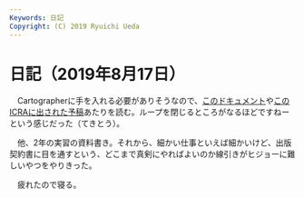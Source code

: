 ```yaml
---
Keywords: 日記
Copyright: (C) 2019 Ryuichi Ueda
---
```


# 日記（2019年8月17日）

　Cartographerに手を入れる必要がありそうなので、[このドキュメント](https://google-cartographer-ros.readthedocs.io/en/latest/algo_walkthrough.html)や[このICRAに出された予稿](https://ai.google/research/pubs/pub45466)あたりを読む。ループを閉じるところがなるほどですねーという感じだった（てきとう）。

　他、2年の実習の資料書き。それから、細かい仕事といえば細かいけど、出版契約書に目を通すという、どこまで真剣にやればよいのか線引きがヒジョーに難しいやつをやりきった。


　疲れたので寝る。
